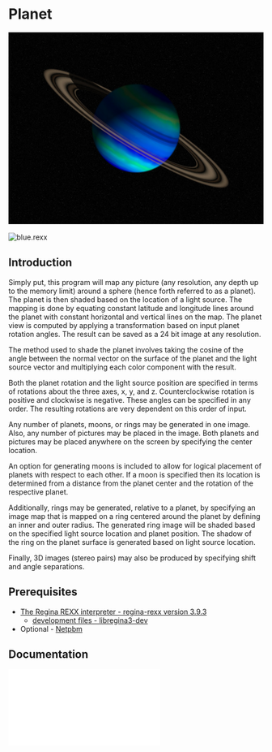 # Planet

![intro](blue.jpg)

![blue.rexx](test/blue.rexx)

## Introduction

Simply put, this program will map any picture (any resolution, any depth up to the memory limit) around a sphere (hence forth referred to as a planet). The planet is then shaded based on the location of a light source. The mapping is done by equating constant latitude and longitude lines around the planet with constant horizontal and vertical lines on the map. The planet view is computed by applying a transformation based on input planet rotation angles. The result can be saved as a 24 bit image at any resolution.

The method used to shade the planet involves taking the cosine of the angle between the normal vector on the surface of the planet and the light source vector and multiplying each color component with the result.

Both the planet rotation and the light source position are specified in terms of rotations about the three axes, x, y, and z. Counterclockwise rotation is positive and clockwise is negative. These angles can be specified in any order. The resulting rotations are very dependent on this order of input.

Any number of planets, moons, or rings may be generated in one image. Also, any number of pictures may be placed in the image. Both planets and pictures may be placed anywhere on the screen by specifying the center location.

An option for generating moons is included to allow for logical placement of planets with respect to each other. If a moon is specified then its location is determined from a distance from the planet center and the rotation of the respective planet.

Additionally, rings may be generated, relative to a planet, by specifying an image map that is mapped on a ring centered around the planet by defining an inner and outer radius. The generated ring image will be shaded based on the specified light source location and planet position. The shadow of the ring on the planet surface is generated based on light source location.

Finally, 3D images (stereo pairs) may also be produced by specifying shift and angle separations.

## Prerequisites

* [The Regina REXX interpreter - regina-rexx version 3.9.3](https://sourceforge.net/projects/regina-rexx/files/regina-rexx/3.9.3/)
  * [development files - libregina3-dev](https://sourceforge.net/projects/regina-rexx/files/regina-rexx/3.9.3/)
* Optional - [Netpbm](http://netpbm.sourceforge.net/)

## Documentation

![User Guide](doc/planet.pdf)
